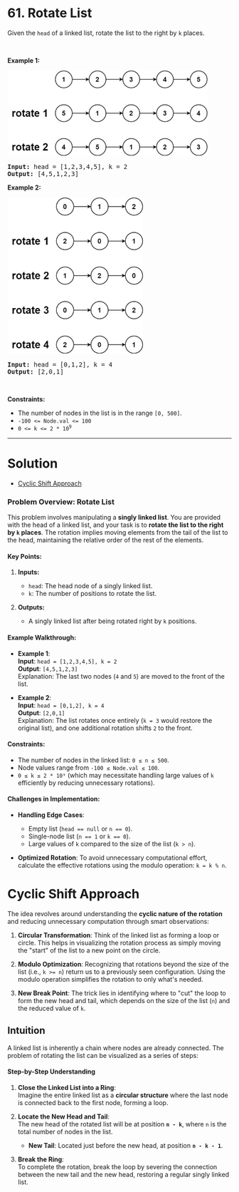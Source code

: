 # 61. Rotate List

<p>Given the <code>head</code> of a linked&nbsp;list, rotate the list to the right by <code>k</code> places.</p>

<p>&nbsp;</p>
<p><strong class="example">Example 1:</strong></p>
<img alt="" style="width: 450px; height: 191px;" src="img/61-1.jpg">
<pre><strong>Input:</strong> head = [1,2,3,4,5], k = 2
<strong>Output:</strong> [4,5,1,2,3]
</pre>

<p><strong class="example">Example 2:</strong></p>
<img alt="" style="width: 305px; height: 350px;" src="img/62-2.jpg">
<pre><strong>Input:</strong> head = [0,1,2], k = 4
<strong>Output:</strong> [2,0,1]
</pre>

<p>&nbsp;</p>
<p><strong>Constraints:</strong></p>

<ul>
  <li>The number of nodes in the list is in the range <code>[0, 500]</code>.</li>
  <li><code>-100 &lt;= Node.val &lt;= 100</code></li>
  <li><code>0 &lt;= k &lt;= 2 * 10<sup>9</sup></code></li>
</ul>

---

# Solution

- [Cyclic Shift Approach](#cyclic-shift-approach)

### Problem Overview: Rotate List

This problem involves manipulating a **singly linked list**. You are provided with the head of a linked list, and your task is to **rotate the list to the right by `k` places**. The rotation implies moving elements from the tail of the list to the head, maintaining the relative order of the rest of the elements.

#### Key Points:
1. **Inputs:**
   - `head`: The head node of a singly linked list.
   - `k`: The number of positions to rotate the list.

2. **Outputs:**
   - A singly linked list after being rotated right by `k` positions.

#### Example Walkthrough:
- **Example 1**:  
  **Input**: `head = [1,2,3,4,5], k = 2`  
  **Output**: `[4,5,1,2,3]`  
  Explanation: The last two nodes (`4` and `5`) are moved to the front of the list.

- **Example 2**:  
  **Input**: `head = [0,1,2], k = 4`  
  **Output**: `[2,0,1]`  
  Explanation: The list rotates once entirely (`k = 3` would restore the original list), and one additional rotation shifts `2` to the front.

#### Constraints:
- The number of nodes in the linked list: `0 ≤ n ≤ 500`.
- Node values range from `-100 ≤ Node.val ≤ 100`.
- `0 ≤ k ≤ 2 * 10⁹` (which may necessitate handling large values of `k` efficiently by reducing unnecessary rotations).

#### Challenges in Implementation:
- **Handling Edge Cases**:  
  - Empty list (`head == null` or `n == 0`).  
  - Single-node list (`n == 1` or `k == 0`).  
  - Large values of `k` compared to the size of the list (`k > n`).

- **Optimized Rotation**: To avoid unnecessary computational effort, calculate the effective rotations using the modulo operation: `k = k % n`.

# Cyclic Shift Approach

The idea revolves around understanding the **cyclic nature of the rotation** and reducing unnecessary computation through smart observations:

1. **Circular Transformation**: Think of the linked list as forming a loop or circle. This helps in visualizing the rotation process as simply moving the "start" of the list to a new point on the circle.

2. **Modulo Optimization**: Recognizing that rotations beyond the size of the list (i.e., `k >= n`) return us to a previously seen configuration. Using the modulo operation simplifies the rotation to only what's needed.

3. **New Break Point**: The trick lies in identifying where to "cut" the loop to form the new head and tail, which depends on the size of the list (`n`) and the reduced value of `k`.

## **Intuition**

A linked list is inherently a chain where nodes are already connected. The problem of rotating the list can be visualized as a series of steps:

#### **Step-by-Step Understanding**
1. **Close the Linked List into a Ring**:  
   Imagine the entire linked list as a **circular structure** where the last node is connected back to the first node, forming a loop.
   
2. **Locate the New Head and Tail**:  
   The new head of the rotated list will be at position **`n - k`**, where `n` is the total number of nodes in the list.  
   - **New Tail**: Located just before the new head, at position **`n - k - 1`**.

3. **Break the Ring**:  
   To complete the rotation, break the loop by severing the connection between the new tail and the new head, restoring a regular singly linked list.

